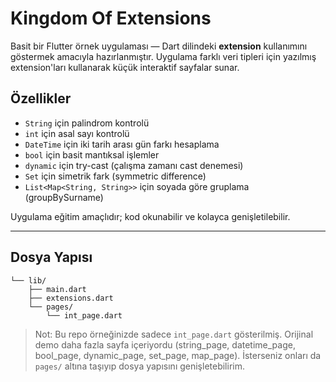 # Kingdom Of Extensions

Basit bir Flutter örnek uygulaması — Dart dilindeki **extension** kullanımını göstermek amacıyla hazırlanmıştır. Uygulama farklı veri tipleri için yazılmış extension'ları kullanarak küçük interaktif sayfalar sunar.

## Özellikler

* `String` için palindrom kontrolü
* `int` için asal sayı kontrolü
* `DateTime` için iki tarih arası gün farkı hesaplama
* `bool` için basit mantıksal işlemler
* `dynamic` için try-cast (çalışma zamanı cast denemesi)
* `Set` için simetrik fark (symmetric difference)
* `List<Map<String, String>>` için soyada göre gruplama (groupBySurname)

Uygulama eğitim amaçlıdır; kod okunabilir ve kolayca genişletilebilir.

---

## Dosya Yapısı

```
└── lib/
    ├── main.dart
    ├── extensions.dart
    └── pages/
        └── int_page.dart
```

> Not: Bu repo örneğinizde sadece `int_page.dart` gösterilmiş. Orijinal demo daha fazla sayfa içeriyordu (string\_page, datetime\_page, bool\_page, dynamic\_page, set\_page, map\_page). İsterseniz onları da `pages/` altına taşıyıp dosya yapısını genişletebilirim.




